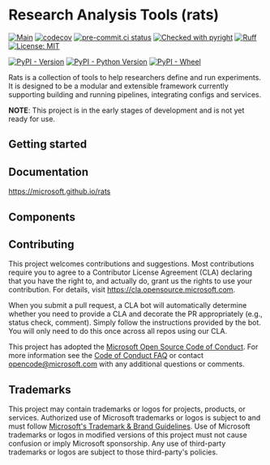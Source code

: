 # Research Analysis Tools (rats)

[![Main](https://github.com/microsoft/rats/actions/workflows/main.yaml/badge.svg)](https://github.com/microsoft/rats/actions/workflows/main.yaml)
[![codecov](https://codecov.io/gh/microsoft/rats/graph/badge.svg?token=hcpBAa587E)](https://codecov.io/gh/microsoft/rats)
[![pre-commit.ci status](https://results.pre-commit.ci/badge/github/microsoft/rats/main.svg)](https://results.pre-commit.ci/latest/github/microsoft/rats/main)
[![Checked with pyright](https://microsoft.github.io/pyright/img/pyright_badge.svg)](https://microsoft.github.io/pyright/)
[![Ruff](https://img.shields.io/endpoint?url=https://raw.githubusercontent.com/astral-sh/ruff/main/assets/badge/v2.json)](https://github.com/astral-sh/ruff)
[![License: MIT](https://img.shields.io/badge/License-MIT-yellow.svg)](https://opensource.org/licenses/MIT)

[![PyPI - Version](https://img.shields.io/pypi/v/rats-pipelines)](https://pypi.org/project/rats-pipelines/)
[![PyPI - Python Version](https://img.shields.io/pypi/pyversions/rats-pipelines)](https://pypi.org/project/rats-pipelines/)
[![PyPI - Wheel](https://img.shields.io/pypi/wheel/rats-pipelines)](https://pypi.org/project/rats-pipelines/)


Rats is a collection of tools to help researchers define and run experiments.
It is designed to be a modular and extensible framework currently supporting building and
running pipelines, integrating configs and services.

**NOTE**: This project is in the early stages of development and is not yet ready for use.

## Getting started


## Documentation
https://microsoft.github.io/rats


## Components


## Contributing

This project welcomes contributions and suggestions.  Most contributions require you to agree to a
Contributor License Agreement (CLA) declaring that you have the right to, and actually do, grant us
the rights to use your contribution. For details, visit https://cla.opensource.microsoft.com.

When you submit a pull request, a CLA bot will automatically determine whether you need to provide
a CLA and decorate the PR appropriately (e.g., status check, comment). Simply follow the instructions
provided by the bot. You will only need to do this once across all repos using our CLA.

This project has adopted the [Microsoft Open Source Code of Conduct](https://opensource.microsoft.com/codeofconduct/).
For more information see the [Code of Conduct FAQ](https://opensource.microsoft.com/codeofconduct/faq/) or
contact [opencode@microsoft.com](mailto:opencode@microsoft.com) with any additional questions or comments.

## Trademarks

This project may contain trademarks or logos for projects, products, or services. Authorized use of Microsoft
trademarks or logos is subject to and must follow
[Microsoft's Trademark & Brand Guidelines](https://www.microsoft.com/en-us/legal/intellectualproperty/trademarks/usage/general).
Use of Microsoft trademarks or logos in modified versions of this project must not cause confusion or imply Microsoft sponsorship.
Any use of third-party trademarks or logos are subject to those third-party's policies.
